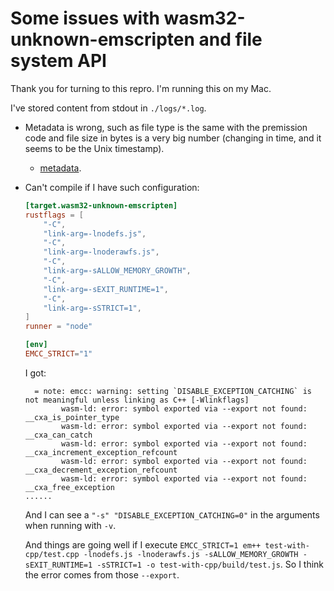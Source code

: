 # Some issues with wasm32-unknown-emscripten and file system API

Thank you for turning to this repro. I'm running this on my Mac.

I've stored content from stdout in `./logs/*.log`.

- Metadata is wrong, such as file type is the same with the premission code and file size in bytes is a very big number (changing in time, and it seems to be the Unix timestamp).

  - [metadata](./src/bin/metadata.rs).

- Can't compile if I have such configuration:

  ```toml
  [target.wasm32-unknown-emscripten]
  rustflags = [
      "-C",
      "link-arg=-lnodefs.js",
      "-C",
      "link-arg=-lnoderawfs.js",
      "-C",
      "link-arg=-sALLOW_MEMORY_GROWTH",
      "-C",
      "link-arg=-sEXIT_RUNTIME=1",
      "-C",
      "link-arg=-sSTRICT=1",
  ]
  runner = "node"

  [env]
  EMCC_STRICT="1"
  ```

  I got:

  ```log
    = note: emcc: warning: setting `DISABLE_EXCEPTION_CATCHING` is not meaningful unless linking as C++ [-Wlinkflags]
          wasm-ld: error: symbol exported via --export not found: __cxa_is_pointer_type
          wasm-ld: error: symbol exported via --export not found: __cxa_can_catch
          wasm-ld: error: symbol exported via --export not found: __cxa_increment_exception_refcount
          wasm-ld: error: symbol exported via --export not found: __cxa_decrement_exception_refcount
          wasm-ld: error: symbol exported via --export not found: __cxa_free_exception
  ......
  ```

  And I can see a `"-s" "DISABLE_EXCEPTION_CATCHING=0"` in the arguments when running with `-v`.

  And things are going well if I execute `EMCC_STRICT=1 em++ test-with-cpp/test.cpp -lnodefs.js -lnoderawfs.js -sALLOW_MEMORY_GROWTH -sEXIT_RUNTIME=1 -sSTRICT=1 -o test-with-cpp/build/test.js`. So I think the error comes from those `--export`.
